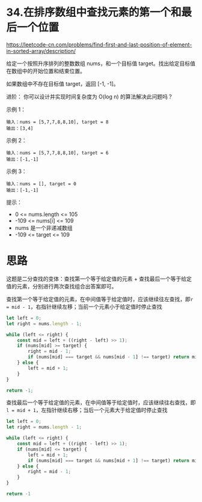 # 34.在排序数组中查找元素的第一个和最后一个位置

https://leetcode-cn.com/problems/find-first-and-last-position-of-element-in-sorted-array/description/

给定一个按照升序排列的整数数组 nums，和一个目标值 target。找出给定目标值在数组中的开始位置和结束位置。

如果数组中不存在目标值 target，返回 [-1, -1]。

进阶：
你可以设计并实现时间复杂度为 O(log n) 的算法解决此问题吗？


示例 1：
```
输入：nums = [5,7,7,8,8,10], target = 8
输出：[3,4]
```
示例 2：
```
输入：nums = [5,7,7,8,8,10], target = 6
输出：[-1,-1]
```
示例 3：
```
输入：nums = [], target = 0
输出：[-1,-1]
```
 

提示：
- 0 <= nums.length <= 105
- -109 <= nums[i] <= 109
- nums 是一个非递减数组
- -109 <= target <= 109

# 思路

这题是二分查找的变体：查找第一个等于给定值的元素 + 查找最后一个等于给定值的元素，分别进行两次查找组合出答案即可。

查找第一个等于给定值的元素，在中间值等于给定值时，应该继续往左查找，即`r = mid - 1`，右指针继续左移；当前一个元素小于给定值时停止查找

``` javascript
let left = 0;
let right = nums.length - 1;

while (left <= right) {
    const mid = left + ((right - left) >> 1);
    if (nums[mid] >= target) {
        right = mid - 1;
        if (nums[mid] === target && nums[mid - 1] !== target) return mid;
    } else {
        left = mid + 1;
    }
}

return -1;
```

查找最后一个等于给定值的元素，在中间值等于给定值时，应该继续往右查找，即`l = mid + 1`，左指针继续右移；当后一个元素大于给定值时停止查找

``` javascript
let left = 0;
let right = nums.length - 1;

while (left <= right) {
    const mid = left + ((right - left) >> 1);
    if (nums[mid] <= target) {
        left = mid + 1;
        if (nums[mid] === target && nums[mid + 1] !== target) return mid;
    } else {
        right = mid - 1;
    }
}

return -1
```


